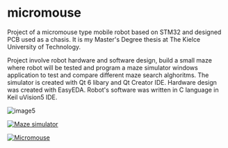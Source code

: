 # micromouse

Project of a micromouse type mobile robot based on STM32 and designed PCB used as a chasis. It is my Master's Degree thesis at The Kielce University of Technology.

Project involve robot hardware and software design, build a small maze where robot will be tested and program a maze simulator windows application to test and compare different maze search alghoritms. The simulator is created with Qt 6 libary and Qt Creator IDE. Hardware design was created with EasyEDA. Robot's software was written in C language in Keil uVision5 IDE.

![image5](https://user-images.githubusercontent.com/88197474/166207429-0b169141-2661-4d89-8a53-ffa148ccd0f4.jpg)

[![Maze simulator](https://user-images.githubusercontent.com/88197474/174436834-ee7bc4b6-7b40-4d43-93bd-ae1ec2593229.png)](https://youtu.be/YN4h0kgOSEQ "Micromouse")

[![Micromouse](https://user-images.githubusercontent.com/88197474/173698016-d8611970-c065-429c-81e4-8da12a3d1fff.png)](https://www.youtube.com/watch?v=JYLGGba1-mw "Micromouse")


